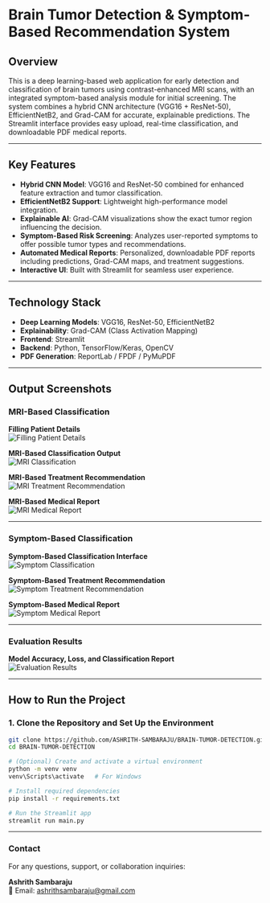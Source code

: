 # Brain Tumor Detection & Symptom-Based Recommendation System

## Overview  
This is a deep learning-based web application for early detection and classification of brain tumors using contrast-enhanced MRI scans, with an integrated symptom-based analysis module for initial screening. The system combines a hybrid CNN architecture (VGG16 + ResNet-50), EfficientNetB2, and Grad-CAM for accurate, explainable predictions. The Streamlit interface provides easy upload, real-time classification, and downloadable PDF medical reports.

---

## Key Features  

- **Hybrid CNN Model**: VGG16 and ResNet-50 combined for enhanced feature extraction and tumor classification.  
- **EfficientNetB2 Support**: Lightweight high-performance model integration.  
- **Explainable AI**: Grad-CAM visualizations show the exact tumor region influencing the decision.  
- **Symptom-Based Risk Screening**: Analyzes user-reported symptoms to offer possible tumor types and recommendations.  
- **Automated Medical Reports**: Personalized, downloadable PDF reports including predictions, Grad-CAM maps, and treatment suggestions.  
- **Interactive UI**: Built with Streamlit for seamless user experience.

---

## Technology Stack  

- **Deep Learning Models**: VGG16, ResNet-50, EfficientNetB2  
- **Explainability**: Grad-CAM (Class Activation Mapping)  
- **Frontend**: Streamlit  
- **Backend**: Python, TensorFlow/Keras, OpenCV  
- **PDF Generation**: ReportLab / FPDF / PyMuPDF  

---

## Output Screenshots

### MRI-Based Classification

**Filling Patient Details**  
![Filling Patient Details](data/outputs/filling_patient%20details.jpg)

**MRI-Based Classification Output**  
![MRI Classification](data/outputs/mri_based_classification.jpg)

**MRI-Based Treatment Recommendation**  
![MRI Treatment Recommendation](data/outputs/mri_based_treatment_recommedation.jpg)

**MRI-Based Medical Report**  
![MRI Medical Report](data/outputs/mri_based_medicalreport.png)

---

### Symptom-Based Classification

**Symptom-Based Classification Interface**  
![Symptom Classification](data/outputs/symptom_based_classification.jpg)

**Symptom-Based Treatment Recommendation**  
![Symptom Treatment Recommendation](data/outputs/symptom_based_treatment_recommendation.jpg)

**Symptom-Based Medical Report**  
![Symptom Medical Report](data/outputs/symptom_based_medicalreport.png)

---

### Evaluation Results

**Model Accuracy, Loss, and Classification Report**  
![Evaluation Results](data/outputs/evaluation_results.png)

---

## How to Run the Project

### 1. Clone the Repository and Set Up the Environment

```bash
git clone https://github.com/ASHRITH-SAMBARAJU/BRAIN-TUMOR-DETECTION.git
cd BRAIN-TUMOR-DETECTION

# (Optional) Create and activate a virtual environment
python -m venv venv
venv\Scripts\activate   # For Windows

# Install required dependencies
pip install -r requirements.txt

# Run the Streamlit app
streamlit run main.py
```
---

### Contact

For any questions, support, or collaboration inquiries:

**Ashrith Sambaraju**  
📧 Email: ashrithsambaraju@gmail.com




